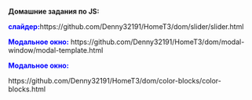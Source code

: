 <p><b>Домашние задания по JS:</b></p>
<p><b><font color="blue">слайдер:</font></b>https://github.com/Denny32191/HomeT3/dom/slider/slider.html </p>
<p><b><font color="blue">Модальное окно:</font></b> https://github.com/Denny32191/HomeT3/dom/modal-window/modal-template.html</p>

<p><b><font color="blue">Модальное окно:</font></b><p>  https://github.com/Denny32191/HomeT3/dom/color-blocks/color-blocks.html</p>

